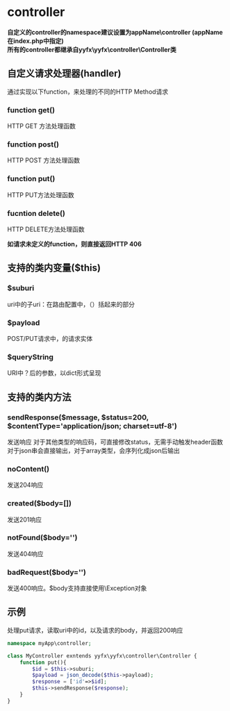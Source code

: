 # controller
**自定义的controller的namespace建议设置为appName\controller (appName在index.php中指定)**  
**所有的controller都继承自yyfx\yyfx\controller\Controller类**  

## 自定义请求处理器(handler)
通过实现以下function，来处理的不同的HTTP Method请求
### function get()
HTTP GET 方法处理函数

### function post()
HTTP POST 方法处理函数

### function put()
HTTP PUT方法处理函数

### fucntion delete()
HTTP DELETE方法处理函数


**如请求未定义的function，则直接返回HTTP 406**
## 支持的类内变量($this)
### $suburi
uri中的子uri：在路由配置中，（）括起来的部分

### $payload
POST/PUT请求中，的请求实体

### $queryString
URI中？后的参数，以dict形式呈现

## 支持的类内方法
### sendResponse($message, $status=200, $contentType='application/json; charset=utf-8')
发送响应
对于其他类型的响应码，可直接修改status，无需手动触发header函数
对于json串会直接输出，对于array类型，会序列化成json后输出

### noContent()
发送204响应

### created($body=[])
发送201响应

### notFound($body='')
发送404响应

### badRequest($body='')
发送400响应。$body支持直接使用\Exception对象



## 示例
处理put请求，读取uri中的id，以及请求的body，并返回200响应
```php
namespace myApp\controller;

class MyController exntends yyfx\yyfx\controller\Controller {
	function put(){
		$id = $this->suburi;
		$payload = json_decode($this->payload);
		$response = ['id'=>$id];
		$this->sendResponse($response);
	}
}

```
